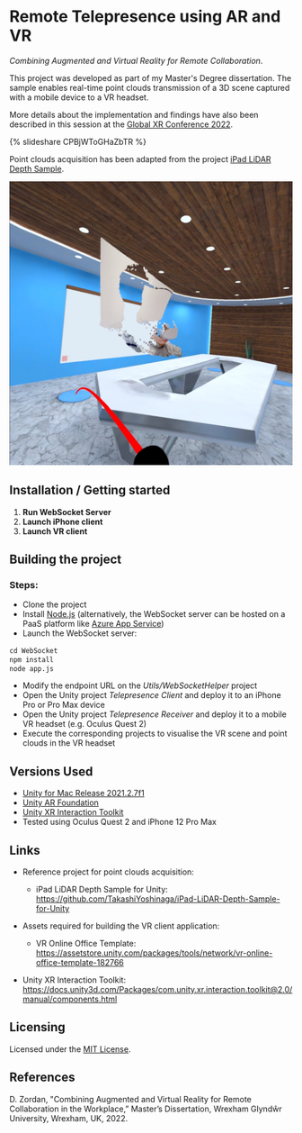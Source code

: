 # Remote Telepresence using AR and VR
*Combining Augmented and Virtual Reality for Remote Collaboration*.

This project was developed as part of my Master's Degree dissertation.
The sample enables real-time point clouds transmission of a 3D scene captured with a mobile device to a VR headset.

More details about the implementation and findings have also been described in this session at the [Global XR Conference 2022](https://www.youtube.com/watch?v=fLJ_pID_-cA).

{% slideshare CPBjWToGHaZbTR %}

Point clouds acquisition has been adapted from the project [iPad LiDAR Depth Sample](https://github.com/TakashiYoshinaga/iPad-LiDAR-Depth-Sample-for-Unity).

![Screenshot](images/remote_telepresence.jpg)

## Installation / Getting started

1. **Run WebSocket Server**
2. **Launch iPhone client**
3. **Launch VR client**

## Building the project

### Steps:
- Clone the project
- Install [Node.js](https://nodejs.org/en/) (alternatively, the WebSocket server can be hosted on a PaaS platform like [Azure App Service](https://azure.microsoft.com/en-gb/services/app-service/))
- Launch the WebSocket server:
```
cd WebSocket
npm install
node app.js
```
- Modify the endpoint URL on the *Utils/WebSocketHelper* project
- Open the Unity project *Telepresence Client* and deploy it to an iPhone Pro or Pro Max device
- Open the Unity project *Telepresence Receiver* and deploy it to a mobile VR headset (e.g. Oculus Quest 2)
- Execute the corresponding projects to visualise the VR scene and point clouds in the VR headset

## Versions Used
- [Unity for Mac Release 2021.2.7f1](https://unity3d.com/unity/whats-new/2021.2.7)
- [Unity AR Foundation](https://docs.unity3d.com/Packages/com.unity.xr.arfoundation@4.1/manual/index.html)
- [Unity XR Interaction Toolkit](https://docs.unity3d.com/Packages/com.unity.xr.interaction.toolkit@0.9/manual/index.html)
- Tested using Oculus Quest 2 and iPhone 12 Pro Max

## Links
- Reference project for point clouds acquisition:
  - iPad LiDAR Depth Sample for Unity: https://github.com/TakashiYoshinaga/iPad-LiDAR-Depth-Sample-for-Unity

- Assets required for building the VR client application:
  - VR Online Office Template: https://assetstore.unity.com/packages/tools/network/vr-online-office-template-182766

- Unity XR Interaction Toolkit: https://docs.unity3d.com/Packages/com.unity.xr.interaction.toolkit@2.0/manual/components.html

## Licensing
Licensed under the [MIT License](./LICENSE).

## References
D. Zordan, "Combining Augmented and Virtual Reality for Remote Collaboration in the Workplace,”
Master’s Dissertation, Wrexham Glyndŵr University, Wrexham, UK, 2022.

